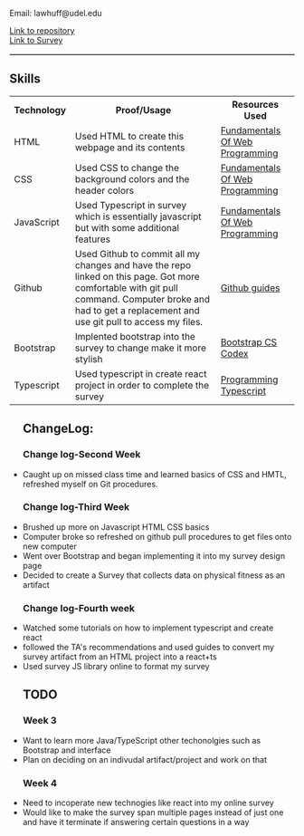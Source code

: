 <hmtl>
    <head>
        <title>Portfolio</title>
        <link rel = "stylesheet" href ="style.css">
    </head>
    <body>
            <p> Email: lawhuff@udel.edu </p>
            <a href = "https://github.com/lhuff25/Portfolio"> Link to repository </a> <br>
            <table width='100%' border=1px cellspacing=0>
            <a href = "https://lhuff25.github.io/mysurvey/" > Link to Survey </a>
            <table>
                <h2> Skills </h2>
                <tr>
                    <th>Technology</th>
                    <th>Proof/Usage</th>
                    <th>Resources Used</th>
                </tr>
                <tr>
                    <td>HTML</td>
                    <td>Used HTML to create this webpage 
                    and its contents</td>
                    <td> <a href = "https://runestone.academy/runestone/books/published/webfundamentals/HTML/toctree.html"> Fundamentals Of
                    Web Programming </a> </td>
                </tr>
                <tr>
                    <td>CSS</td>
                    <td>Used CSS to change the background colors and the header colors</td>
                    <td><a href = "https://runestone.academy/runestone/books/published/webfundamentals/HTML/toctree.html"> Fundamentals Of
                    Web Programming </a></td>
                </tr>
                <tr>
                    <td>JavaScript</td>
                    <td> Used Typescript in survey which is essentially javascript but with some additional features </td>
                    <td><a href = "https://runestone.academy/runestone/books/published/webfundamentals/HTML/toctree.html"> Fundamentals Of
                    Web Programming </a></td>
                </tr>
                <tr>
                    <td>Github</td>
                    <td>Used Github to commit all my changes and have the repo linked on this page. Got more comfortable with git pull command. 
                    Computer broke and had to get a replacement and use git pull to access my files. </td>
                    <td><a href = "https://guides.github.com/"> Github guides </a></td>
                </tr>
                    <tr>
                    <td>Bootstrap</td>
                    <td>Implented bootstrap into the survey to change make it more stylish </td>
                    <td><a href = "https://sun.iwu.edu/~mliffito/cs_codex/posts/bootstrap/"> Bootstrap CS Codex </a></td>
                </tr>
                <tr>
                    <td>Typescript</td>
                    <td> Used typescript in create react project in order to complete the survey </td>
                    <td><a href = "https://www.oreilly.com/library/view/programming-typescript/9781492037644/" > Programming Typescript </a></td>
                </tr>
            </table>
            <ul>
                <h2> ChangeLog: </h2>
                <h3> Change log-Second Week </h3>
                <li> Caught up on missed class time and learned basics of CSS and HMTL, refreshed myself on Git procedures. </li>
                <h3> Change log-Third Week </h3>
                <li> Brushed up more on Javascript HTML CSS basics </li>
                <li> Computer broke so refreshed on github pull procedures to get files onto new computer </li>
                <li> Went over Bootstrap and began implementing it into my survey design page </li>
                <li> Decided to create a Survey that collects data on physical fitness as an artifact </li> 
                <h3> Change log-Fourth week </h3>
                <li> Watched some tutorials on how to implement typescript and create react </li>
                <li> followed the TA's recommendations and used guides to convert my survey artifact from an HTML project into a react+ts </li>
                <li> Used survey JS library online to format my survey </li>
                <h2> TODO </h2>
                <h3> Week 3 </h3>
                <li> Want to learn more Java/TypeScript other techonolgies such as Bootstrap and interface</li>
                <li> Plan on deciding on an indivudal artifact/project and work on that</li>
                <h3> Week 4 </h3>
                <li> Need to incoperate new technogies like react into my online survey </li>
                <li> Would like to make the survey span multiple pages instead of just one and have it terminate if answering certain questions in a way </li>
            </ul> 
    </body>
</hmtl>
